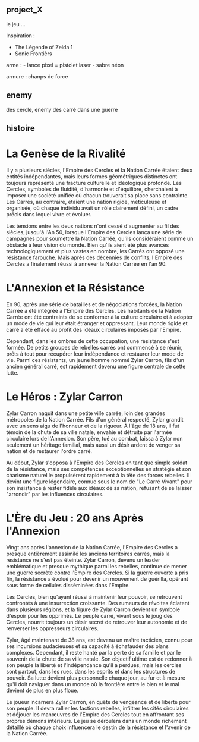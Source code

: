 ## project_X
le jeu ...


Inspiration :
- The Légende of Zelda 1
- Sonic Frontièrs

arme :
    - lance pixel = pistolet laser
    - sabre néon

armure : chanps de force

## enemy
des cercle, enemy des carré dans une guerre

## histoire
# La Genèse de la Rivalité

Il y a plusieurs siècles, l'Empire des Cercles et la Nation Carrée étaient deux entités indépendantes, mais leurs formes géométriques distinctes ont toujours représenté une fracture culturelle et idéologique profonde. Les Cercles, symboles de fluidité, d'harmonie et d'équilibre, cherchaient à imposer une société unifiée où chacun trouverait sa place sans contrainte. Les Carrés, au contraire, étaient une nation rigide, méticuleuse et organisée, où chaque individu avait un rôle clairement défini, un cadre précis dans lequel vivre et évoluer.

Les tensions entre les deux nations n'ont cessé d'augmenter au fil des siècles, jusqu'à l'An 50, lorsque l'Empire des Cercles lança une série de campagnes pour soumettre la Nation Carrée, qu'ils considéraient comme un obstacle à leur vision du monde. Bien qu'ils aient été plus avancés technologiquement et plus vastes en nombre, les Carrés ont opposé une résistance farouche. Mais après des décennies de conflits, l'Empire des Cercles a finalement réussi à annexer la Nation Carrée en l'an 90.

# L'Annexion et la Résistance

En 90, après une série de batailles et de négociations forcées, la Nation Carrée a été intégrée à l'Empire des Cercles. Les habitants de la Nation Carrée ont été contraints de se conformer à la culture circulaire et à adopter un mode de vie qui leur était étranger et oppressant. Leur monde rigide et carré a été effacé au profit des idéaux circulaires imposés par l'Empire.

Cependant, dans les ombres de cette occupation, une résistance s'est formée. De petits groupes de rebelles carrés ont commencé à se réunir, prêts à tout pour récupérer leur indépendance et restaurer leur mode de vie. Parmi ces résistants, un jeune homme nommé Zylar Carron, fils d'un ancien général carré, est rapidement devenu une figure centrale de cette lutte.

# Le Héros : Zylar Carron

Zylar Carron naquit dans une petite ville carrée, loin des grandes métropoles de la Nation Carrée. Fils d'un général respecté, Zylar grandit avec un sens aigu de l'honneur et de la rigueur. À l'âge de 18 ans, il fut témoin de la chute de sa ville natale, envahie et détruite par l'armée circulaire lors de l'Annexion. Son père, tué au combat, laissa à Zylar non seulement un héritage familial, mais aussi un désir ardent de venger sa nation et de restaurer l'ordre carré.

Au début, Zylar s'opposa à l'Empire des Cercles en tant que simple soldat de la résistance, mais ses compétences exceptionnelles en stratégie et son charisme naturel le propulsèrent rapidement à la tête des forces rebelles. Il devint une figure légendaire, connue sous le nom de "Le Carré Vivant" pour son insistance à rester fidèle aux idéaux de sa nation, refusant de se laisser "arrondir" par les influences circulaires.

# L'Ère du Jeu : 20 ans Après l'Annexion

Vingt ans après l'annexion de la Nation Carrée, l'Empire des Cercles a presque entièrement assimilé les anciens territoires carrés, mais la résistance ne s'est pas éteinte. Zylar Carron, devenu un leader emblématique et presque mythique parmi les rebelles, continue de mener une guerre secrète contre l'Empire des Cercles. Si la guerre ouverte a pris fin, la résistance a évolué pour devenir un mouvement de guérilla, opérant sous forme de cellules disséminées dans l'Empire.

Les Cercles, bien qu'ayant réussi à maintenir leur pouvoir, se retrouvent confrontés à une insurrection croissante. Des rumeurs de révoltes éclatent dans plusieurs régions, et la figure de Zylar Carron devient un symbole d'espoir pour les opprimés. Le peuple carré, vivant sous le joug des Cercles, nourrit toujours un désir secret de retrouver leur autonomie et de renverser les oppresseurs circulaires.

Zylar, âgé maintenant de 38 ans, est devenu un maître tacticien, connu pour ses incursions audacieuses et sa capacité à échafauder des plans complexes. Cependant, il reste hanté par la perte de sa famille et par le souvenir de la chute de sa ville natale. Son objectif ultime est de redonner à son peuple la liberté et l'indépendance qu'il a perdues, mais les cercles sont partout, dans les rues, dans les esprits et dans les structures de pouvoir. Sa lutte devient plus personnelle chaque jour, au fur et à mesure qu'il doit naviguer dans un monde où la frontière entre le bien et le mal devient de plus en plus floue.

Le joueur incarnera Zylar Carron, en quête de vengeance et de liberté pour son peuple. Il devra rallier les factions rebelles, infiltrer les cités circulaires et déjouer les manœuvres de l'Empire des Cercles tout en affrontant ses propres démons intérieurs. Le jeu se déroulera dans un monde richement détaillé où chaque choix influencera le destin de la résistance et l'avenir de la Nation Carrée.
